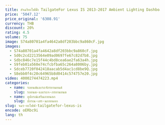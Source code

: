 ```yaml
---
title: อัจฉริยะไฟฟ้า TailgateFor Lexus IS 2013-2017 Ambient Lighting Dashboard Trim โคมไฟด้านหลังประตู Outline Light Footwell โคมไฟ I
price: '5047.12'
price_original: '6308.91'
currency: THB
discount: 20%
rating: 4.5
volume: 75
image: S74a80701a4fa4642a8df203bbc9a860cF.jpg
images:
  - S74a80701a4fa4642a8df203bbc9a860cF.jpg
  - Sd0c2cd2213564e09ad0697fe67c82d7b8.jpg
  - Sdbc846c7e15f44c4bd8cea6ae2fa63a4h.jpg
  - S9feb01a560e74cfcbfba65c264a8006by.jpg
  - Sdceb7720f042418aacab5d4ac1cd8be9Q.jpg
  - S8ebb0f4c20c64965b8d0414c574757e20.jpg
video: 4000274474223.mp4
categories:
  - name: รถยนต์และรถจักรยานยนต์
    slug: รถยนต-และรถจ-กรยานยนต
  - name: อุปกรณ์เสริมภายนอก
    slug: ปกรณ-เสร-มภายนอก
slug: จฉร-ยะไฟฟ-tailgatefor-lexus-is
encode: oERbc9i
lang: th
---
```

  